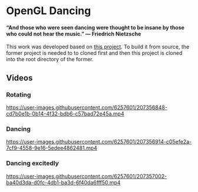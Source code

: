  
 # OpenGL Dancing
 
#### “And those who were seen dancing were thought to be insane by those who could not hear the music.” — Friedrich Nietzsche

This work was developed based on [this project](https://github.com/emeiri/ogldev).  To build it from source, the former project is needed to to cloned first and then this project is cloned into the root directory of the former.
 
 ## Videos
 
 ### Rotating

https://user-images.githubusercontent.com/6257601/207356848-cd7b0e1b-0b14-4f32-bdb6-c57bad72e45a.mp4

### Dancing

https://user-images.githubusercontent.com/6257601/207356914-c05efe2a-7cf9-4558-9e16-5edee4862481.mp4

### Dancing excitedly

https://user-images.githubusercontent.com/6257601/207357002-ba40d3da-d0fc-4db1-ba3d-6f40da6fff50.mp4

